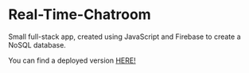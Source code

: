 # Real-Time-Chatroom
Small full-stack app, created using JavaScript and Firebase to create a NoSQL database.

You can find a deployed version <a href="https://fervent-hypatia-e7c74e.netlify.app"> HERE! </a>
